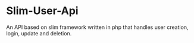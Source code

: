 # Slim-User-Api
An API based on slim framework written in php that handles user creation, login, update and deletion.
